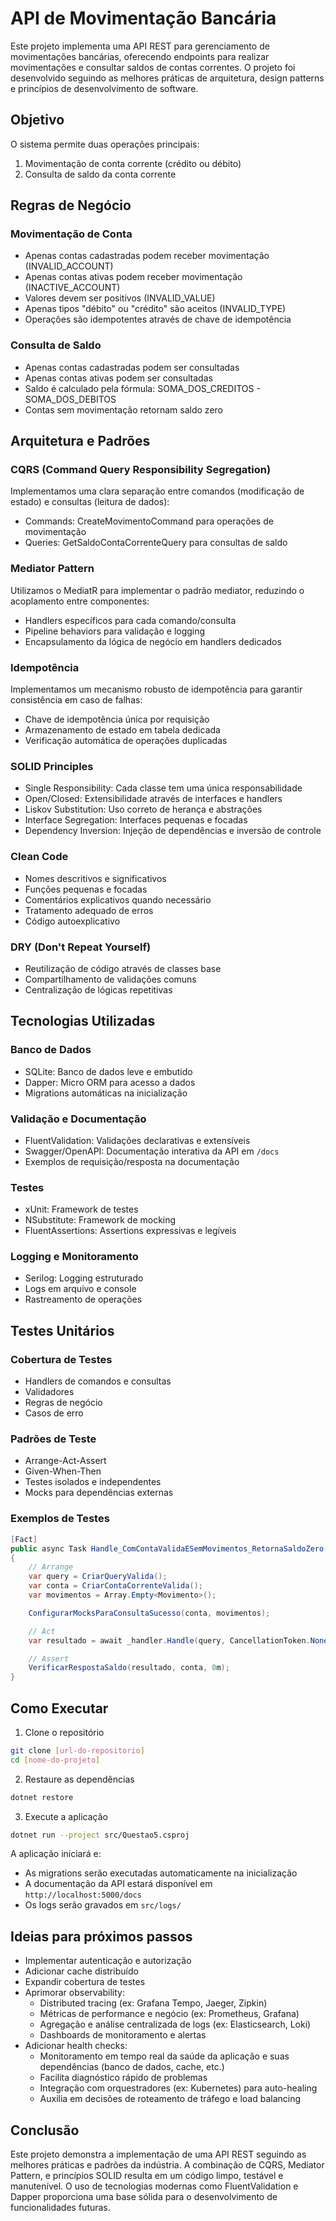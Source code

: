 # API de Movimentação Bancária

Este projeto implementa uma API REST para gerenciamento de movimentações bancárias, oferecendo endpoints para realizar movimentações e consultar saldos de contas correntes. O projeto foi desenvolvido seguindo as melhores práticas de arquitetura, design patterns e princípios de desenvolvimento de software.

## Objetivo

O sistema permite duas operações principais:
1. Movimentação de conta corrente (crédito ou débito)
2. Consulta de saldo da conta corrente

## Regras de Negócio

### Movimentação de Conta
- Apenas contas cadastradas podem receber movimentação (INVALID_ACCOUNT)
- Apenas contas ativas podem receber movimentação (INACTIVE_ACCOUNT)
- Valores devem ser positivos (INVALID_VALUE)
- Apenas tipos "débito" ou "crédito" são aceitos (INVALID_TYPE)
- Operações são idempotentes através de chave de idempotência

### Consulta de Saldo
- Apenas contas cadastradas podem ser consultadas
- Apenas contas ativas podem ser consultadas
- Saldo é calculado pela fórmula: SOMA_DOS_CREDITOS - SOMA_DOS_DEBITOS
- Contas sem movimentação retornam saldo zero

## Arquitetura e Padrões

### CQRS (Command Query Responsibility Segregation)
Implementamos uma clara separação entre comandos (modificação de estado) e consultas (leitura de dados):
- Commands: CreateMovimentoCommand para operações de movimentação
- Queries: GetSaldoContaCorrenteQuery para consultas de saldo

### Mediator Pattern
Utilizamos o MediatR para implementar o padrão mediator, reduzindo o acoplamento entre componentes:
- Handlers específicos para cada comando/consulta
- Pipeline behaviors para validação e logging
- Encapsulamento da lógica de negócio em handlers dedicados

### Idempotência
Implementamos um mecanismo robusto de idempotência para garantir consistência em caso de falhas:
- Chave de idempotência única por requisição
- Armazenamento de estado em tabela dedicada
- Verificação automática de operações duplicadas

### SOLID Principles
- Single Responsibility: Cada classe tem uma única responsabilidade
- Open/Closed: Extensibilidade através de interfaces e handlers
- Liskov Substitution: Uso correto de herança e abstrações
- Interface Segregation: Interfaces pequenas e focadas
- Dependency Inversion: Injeção de dependências e inversão de controle

### Clean Code
- Nomes descritivos e significativos
- Funções pequenas e focadas
- Comentários explicativos quando necessário
- Tratamento adequado de erros
- Código autoexplicativo

### DRY (Don't Repeat Yourself)
- Reutilização de código através de classes base
- Compartilhamento de validações comuns
- Centralização de lógicas repetitivas

## Tecnologias Utilizadas

### Banco de Dados
- SQLite: Banco de dados leve e embutido
- Dapper: Micro ORM para acesso a dados
- Migrations automáticas na inicialização

### Validação e Documentação
- FluentValidation: Validações declarativas e extensíveis
- Swagger/OpenAPI: Documentação interativa da API em `/docs`
- Exemplos de requisição/resposta na documentação

### Testes
- xUnit: Framework de testes
- NSubstitute: Framework de mocking
- FluentAssertions: Assertions expressivas e legíveis

### Logging e Monitoramento
- Serilog: Logging estruturado
- Logs em arquivo e console
- Rastreamento de operações

## Testes Unitários

### Cobertura de Testes
- Handlers de comandos e consultas
- Validadores
- Regras de negócio
- Casos de erro

### Padrões de Teste
- Arrange-Act-Assert
- Given-When-Then
- Testes isolados e independentes
- Mocks para dependências externas

### Exemplos de Testes
```csharp
[Fact]
public async Task Handle_ComContaValidaESemMovimentos_RetornaSaldoZero()
{
    // Arrange
    var query = CriarQueryValida();
    var conta = CriarContaCorrenteValida();
    var movimentos = Array.Empty<Movimento>();

    ConfigurarMocksParaConsultaSucesso(conta, movimentos);

    // Act
    var resultado = await _handler.Handle(query, CancellationToken.None);

    // Assert
    VerificarRespostaSaldo(resultado, conta, 0m);
}
```

## Como Executar

1. Clone o repositório
```bash
git clone [url-do-repositorio]
cd [nome-do-projeto]
```

2. Restaure as dependências
```bash
dotnet restore
```

3. Execute a aplicação
```bash
dotnet run --project src/Questao5.csproj
```

A aplicação iniciará e:
- As migrations serão executadas automaticamente na inicialização
- A documentação da API estará disponível em `http://localhost:5000/docs`
- Os logs serão gravados em `src/logs/`

## Ideias para próximos passos

- Implementar autenticação e autorização
- Adicionar cache distribuído
- Expandir cobertura de testes
- Aprimorar observability:
  - Distributed tracing (ex: Grafana Tempo, Jaeger, Zipkin)
  - Métricas de performance e negócio (ex: Prometheus, Grafana)
  - Agregação e análise centralizada de logs (ex: Elasticsearch, Loki)
  - Dashboards de monitoramento e alertas
- Adicionar health checks:
  - Monitoramento em tempo real da saúde da aplicação e suas dependências (banco de dados, cache, etc.)
  - Facilita diagnóstico rápido de problemas
  - Integração com orquestradores (ex: Kubernetes) para auto-healing
  - Auxilia em decisões de roteamento de tráfego e load balancing

## Conclusão

Este projeto demonstra a implementação de uma API REST seguindo as melhores práticas e padrões da indústria. A combinação de CQRS, Mediator Pattern, e princípios SOLID resulta em um código limpo, testável e manutenível. O uso de tecnologias modernas como FluentValidation e Dapper proporciona uma base sólida para o desenvolvimento de funcionalidades futuras.